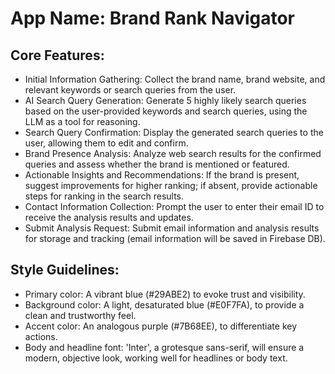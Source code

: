 # **App Name**: Brand Rank Navigator

## Core Features:

- Initial Information Gathering: Collect the brand name, brand website, and relevant keywords or search queries from the user.
- AI Search Query Generation: Generate 5 highly likely search queries based on the user-provided keywords and search queries, using the LLM as a tool for reasoning.
- Search Query Confirmation: Display the generated search queries to the user, allowing them to edit and confirm.
- Brand Presence Analysis: Analyze web search results for the confirmed queries and assess whether the brand is mentioned or featured.
- Actionable Insights and Recommendations: If the brand is present, suggest improvements for higher ranking; if absent, provide actionable steps for ranking in the search results.
- Contact Information Collection: Prompt the user to enter their email ID to receive the analysis results and updates.
- Submit Analysis Request: Submit email information and analysis results for storage and tracking (email information will be saved in Firebase DB).

## Style Guidelines:

- Primary color: A vibrant blue (#29ABE2) to evoke trust and visibility.
- Background color: A light, desaturated blue (#E0F7FA), to provide a clean and trustworthy feel.
- Accent color: An analogous purple (#7B68EE), to differentiate key actions.
- Body and headline font: 'Inter', a grotesque sans-serif, will ensure a modern, objective look, working well for headlines or body text.
